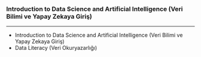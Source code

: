 ### Introduction to Data Science and Artificial Intelligence (Veri Bilimi ve Yapay Zekaya Giriş)

---

- Introduction to Data Science and Artificial Intelligence (Veri Bilimi ve Yapay Zekaya Giriş)
- Data Literacy (Veri Okuryazarlığı)